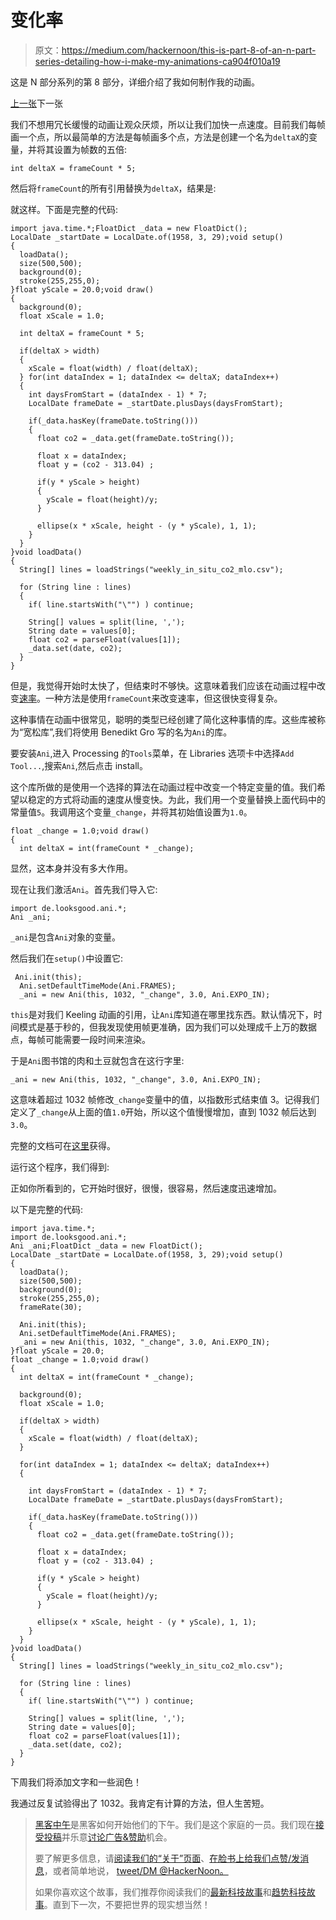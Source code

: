 # 变化率

> 原文：<https://medium.com/hackernoon/this-is-part-8-of-an-n-part-series-detailing-how-i-make-my-animations-ca904f010a19>

这是 N 部分系列的第 8 部分，详细介绍了我如何制作我的动画。

[上一张](https://hackernoon.com/change-your-scales-97e4ee37c4d4)下一张

我们不想用冗长缓慢的动画让观众厌烦，所以让我们加快一点速度。目前我们每帧画一个点，所以最简单的方法是每帧画多个点，方法是创建一个名为`deltaX`的变量，并将其设置为帧数的五倍:

```
int deltaX = frameCount * 5;
```

然后将`frameCount`的所有引用替换为`deltaX`，结果是:

就这样。下面是完整的代码:

```
import java.time.*;FloatDict _data = new FloatDict();
LocalDate _startDate = LocalDate.of(1958, 3, 29);void setup()
{
  loadData();
  size(500,500);
  background(0);
  stroke(255,255,0);
}float yScale = 20.0;void draw()
{
  background(0);
  float xScale = 1.0;

  int deltaX = frameCount * 5;

  if(deltaX > width)
  {
    xScale = float(width) / float(deltaX);
  } for(int dataIndex = 1; dataIndex <= deltaX; dataIndex++)
  {
    int daysFromStart = (dataIndex - 1) * 7;
    LocalDate frameDate = _startDate.plusDays(daysFromStart);

    if(_data.hasKey(frameDate.toString()))
    {
      float co2 = _data.get(frameDate.toString());

      float x = dataIndex;
      float y = (co2 - 313.04) ;

      if(y * yScale > height) 
      {
        yScale = float(height)/y;
      }

      ellipse(x * xScale, height - (y * yScale), 1, 1);
    }
  }
}void loadData()
{
  String[] lines = loadStrings("weekly_in_situ_co2_mlo.csv");

  for (String line : lines) 
  {
    if( line.startsWith("\"") ) continue;

    String[] values = split(line, ',');
    String date = values[0];
    float co2 = parseFloat(values[1]);
    _data.set(date, co2);
  }
}
```

但是，我觉得开始时太快了，但结束时不够快。这意味着我们应该在动画过程中改变[速率](https://hackernoon.com/tagged/rate)。一种方法是使用`frameCount`来改变速率，但这很快变得复杂。

这种事情在动画中很常见，聪明的类型已经创建了简化这种事情的库。这些库被称为“宽松库”,我们将使用 Benedikt Gro 写的名为`Ani`的库。

要安装`Ani`,进入 Processing 的`Tools`菜单，在 Libraries 选项卡中选择`Add Tool...`,搜索`Ani`,然后点击 install。

这个库所做的是使用一个选择的算法在动画过程中改变一个特定变量的值。我们希望以稳定的方式将动画的速度从慢变快。为此，我们用一个变量替换上面代码中的常量值`5`。我调用这个变量`_change`，并将其初始值设置为`1.0`。

```
float _change = 1.0;void draw()
{
  int deltaX = int(frameCount * _change);
```

显然，这本身并没有多大作用。

现在让我们激活`Ani`。首先我们导入它:

```
import de.looksgood.ani.*;
Ani _ani;
```

`_ani`是包含`Ani`对象的变量。

然后我们在`setup()`中设置它:

```
 Ani.init(this);
  Ani.setDefaultTimeMode(Ani.FRAMES);
  _ani = new Ani(this, 1032, "_change", 3.0, Ani.EXPO_IN);
```

`this`是对我们 Keeling 动画的引用，让`Ani`库知道在哪里找东西。默认情况下，时间模式是基于秒的，但我发现使用帧更准确，因为我们可以处理成千上万的数据点，每帧可能需要一段时间来渲染。

于是`Ani`图书馆的肉和土豆就包含在这行字里:

```
_ani = new Ani(this, 1032, "_change", 3.0, Ani.EXPO_IN);
```

这意味着超过 1032 帧修改`_change`变量中的值，以指数形式结束值 3。记得我们定义了`_change`从上面的值`1.0`开始，所以这个值慢慢增加，直到 1032 帧后达到`3.0`。

完整的文档可在[这里](http://benedikt-gross.de/libraries/Ani/)获得。

运行这个程序，我们得到:

正如你所看到的，它开始时很好，很慢，很容易，然后速度迅速增加。

以下是完整的代码:

```
import java.time.*;
import de.looksgood.ani.*;
Ani _ani;FloatDict _data = new FloatDict();
LocalDate _startDate = LocalDate.of(1958, 3, 29);void setup()
{
  loadData();
  size(500,500);
  background(0);
  stroke(255,255,0);
  frameRate(30);

  Ani.init(this);
  Ani.setDefaultTimeMode(Ani.FRAMES);
  _ani = new Ani(this, 1032, "_change", 3.0, Ani.EXPO_IN);
}float yScale = 20.0;
float _change = 1.0;void draw()
{
  int deltaX = int(frameCount * _change);

  background(0);
  float xScale = 1.0;

  if(deltaX > width)
  {
    xScale = float(width) / float(deltaX);
  }

  for(int dataIndex = 1; dataIndex <= deltaX; dataIndex++)
  {

    int daysFromStart = (dataIndex - 1) * 7;
    LocalDate frameDate = _startDate.plusDays(daysFromStart);

    if(_data.hasKey(frameDate.toString()))
    {
      float co2 = _data.get(frameDate.toString());

      float x = dataIndex;
      float y = (co2 - 313.04) ;

      if(y * yScale > height) 
      {
        yScale = float(height)/y;
      }

      ellipse(x * xScale, height - (y * yScale), 1, 1);
    }
  }
}void loadData()
{
  String[] lines = loadStrings("weekly_in_situ_co2_mlo.csv");

  for (String line : lines) 
  {
    if( line.startsWith("\"") ) continue;

    String[] values = split(line, ',');
    String date = values[0];
    float co2 = parseFloat(values[1]);
    _data.set(date, co2);
  }
}
```

下周我们将添加文字和一些润色！

我通过反复试验得出了 1032。我肯定有计算的方法，但人生苦短。

> [黑客中午](http://bit.ly/Hackernoon)是黑客如何开始他们的下午。我们是这个家庭的一员。我们现在[接受投稿](http://bit.ly/hackernoonsubmission)并乐意[讨论广告&赞助](mailto:partners@amipublications.com)机会。
> 
> 要了解更多信息，请[阅读我们的“关于”页面](https://goo.gl/4ofytp)、[在脸书上给我们点赞/发消息](http://bit.ly/HackernoonFB)，或者简单地说， [tweet/DM @HackerNoon。](https://goo.gl/k7XYbx)
> 
> 如果你喜欢这个故事，我们推荐你阅读我们的[最新科技故事](http://bit.ly/hackernoonlatestt)和[趋势科技故事](https://hackernoon.com/trending)。直到下一次，不要把世界的现实想当然！